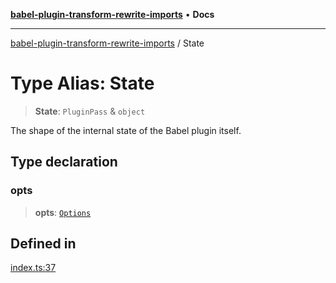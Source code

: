 [**babel-plugin-transform-rewrite-imports**](../README.md) • **Docs**

***

[babel-plugin-transform-rewrite-imports](../README.md) / State

# Type Alias: State

> **State**: `PluginPass` & `object`

The shape of the internal state of the Babel plugin itself.

## Type declaration

### opts

> **opts**: [`Options`](Options.md)

## Defined in

[index.ts:37](https://github.com/Xunnamius/babel-plugin-transform-rewrite-imports/blob/cc466cb56f228ce8aca09d6383b0447e1eb55e3d/src/index.ts#L37)
